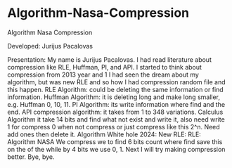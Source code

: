# Algorithm-Nasa-Compression
Algorithm Nasa Compression

Developed: Jurijus Pacalovas

Presentation: 
My name is Jurijus Pacalovas.
I had read literature about compression like RLE, Huffman, PI, and API.
I started to think about compression from 2013 year and 1 I had seen the dream about my algorithm, but was new RLE and so how I had compression random file and this happen.
RLE Algorithm: could be deleting the same information or find information.
Huffman Algorithm: it is deleting long and make long smaller, e.g. Huffman 0, 10, 11.
PI Algorithm: its write information where find and the end.
API compression algorithm: it takes from 1 to 348 variations.
Calculus Algorithm it take 14 bits and find what not exist and write it, also need write 1 for compress 0 when not compress or just compress like this 2^n. Need add ones then delete it.
Algorithm White hole 2024:
New RLE:
RLE:
Algorithm NASA We compress we to find 6 bits count where find save this on the of the while by 4 bits we use 0, 1.
Next I will try making compression better.
Bye, bye.
